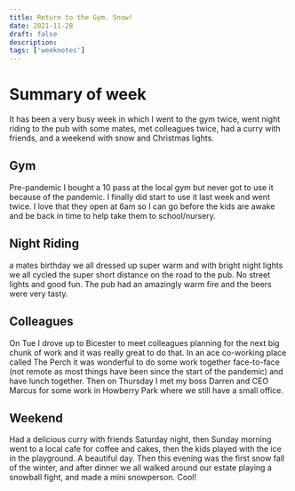```yaml
---
title: Return to the Gym. Snow!
date: 2021-11-28
draft: false
description:
tags: ['weeknotes']
---
```


# Summary of week

It has been a very busy week in which I went to the gym twice, went night riding to the pub with some mates, met colleagues twice, had a curry with friends, and a weekend with snow and Christmas lights.

## Gym

Pre-pandemic I bought a 10 pass at the local gym but never got to use it because of the pandemic. I finally did start to use it last week and went twice. I love that they open at 6am so I can go before the kids are awake and be back in time to help take them to school/nursery.

## Night Riding

a mates birthday we all dressed up super warm and with bright night lights we all cycled the super short distance on the road to the pub. No street lights and good fun. The pub had an amazingly warm fire and the beers were very tasty.

## Colleagues

On Tue I drove up to Bicester to meet colleagues planning for the next big chunk of work and it was really great to do that. In an ace co-working place called The Perch it was wonderful to do some work together face-to-face (not remote as most things have been since the start of the pandemic) and have lunch together. Then on Thursday I met my boss Darren and CEO Marcus for some work in Howberry Park where we still have a small office.

## Weekend

Had a delicious curry with friends Saturday night, then Sunday morning went to a local cafe for coffee and cakes, then the kids played with the ice in the playground. A beautiful day. Then this evening was the first snow fall of the winter, and after dinner we all walked around our estate playing a snowball fight, and made a mini snowperson. Cool!
